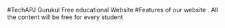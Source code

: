 #TechAPJ Gurukul Free educational Website
#Features of our website
. All the content will be free for every student
